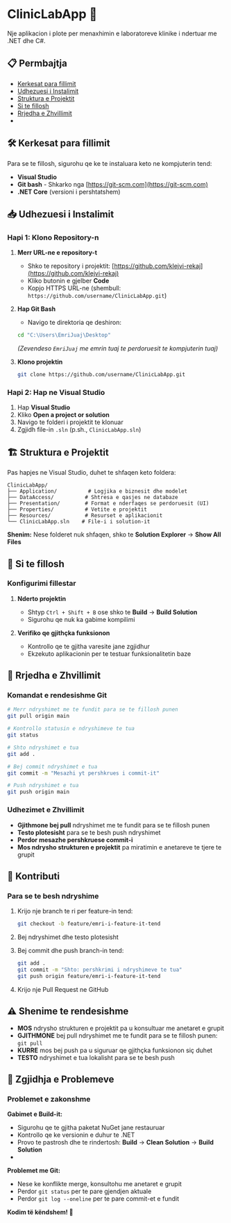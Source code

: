# ClinicLabApp 🏥

Nje aplikacion i plote per menaxhimin e laboratoreve klinike i ndertuar me .NET dhe C#.

## 📋 Permbajtja
- [Kerkesat para fillimit](#kerkesat-para-fillimit)
- [Udhezuesi i Instalimit](#udhezuesi-i-instalimit)
- [Struktura e Projektit](#struktura-e-projektit)
- [Si te fillosh](#si-te-fillosh)
- [Rrjedha e Zhvillimit](#rrjedha-e-zhvillimit)
-

## 🛠️ Kerkesat para fillimit

Para se te fillosh, sigurohu qe ke te instaluara keto ne kompjuterin tend:

- **Visual Studio** 
- **Git bash** - Shkarko nga [https://git-scm.com](https://git-scm.com)
- **.NET Core** (versioni i pershtatshem)

## 📥 Udhezuesi i Instalimit

### Hapi 1: Klono Repository-n

1. **Merr URL-ne e repository-t**
   - Shko te repository i projektit: [https://github.com/klejvi-rekaj](https://github.com/klejvi-rekaj)
   - Kliko butonin e gjelber **Code**
   - Kopjo HTTPS URL-ne (shembull: `https://github.com/username/ClinicLabApp.git`)

2. **Hap Git Bash**
   - Navigo te direktoria qe deshiron:
   ```bash
   cd "C:\Users\EmriJuaj\Desktop"
   ```
   *(Zevendeso `EmriJuaj` me emrin tuaj te perdoruesit te kompjuterin tuaj)*

3. **Klono projektin**
   ```bash
   git clone https://github.com/username/ClinicLabApp.git
   ```

### Hapi 2: Hap ne Visual Studio

1. Hap **Visual Studio**
2. Kliko **Open a project or solution**
3. Navigo te folderi i projektit te klonuar
4. Zgjidh file-in `.sln` (p.sh., `ClinicLabApp.sln`)

## 🏗️ Struktura e Projektit

Pas hapjes ne Visual Studio, duhet te shfaqen keto foldera:

```
ClinicLabApp/
├── Application/          # Logjika e biznesit dhe modelet
├── DataAccess/          # Shtresa e qasjes ne databaze
├── Presentation/        # Format e nderfaqes se perdoruesit (UI)
├── Properties/          # Vetite e projektit
├── Resources/           # Resurset e aplikacionit
└── ClinicLabApp.sln    # File-i i solution-it
```

**Shenim:** Nese folderet nuk shfaqen, shko te **Solution Explorer** → **Show All Files**

## 🚀 Si te fillosh

### Konfigurimi fillestar

1. **Nderto projektin**
   - Shtyp `Ctrl + Shift + B` ose shko te **Build** → **Build Solution**
   - Sigurohu qe nuk ka gabime kompilimi

2. **Verifiko qe gjithçka funksionon**
   - Kontrollo qe te gjitha varesite jane zgjidhur
   - Ekzekuto aplikacionin per te testuar funksionalitetin baze



## 🔄 Rrjedha e Zhvillimit

### Komandat e rendesishme Git

```bash
# Merr ndryshimet me te fundit para se te fillosh punen
git pull origin main

# Kontrollo statusin e ndryshimeve te tua
git status

# Shto ndryshimet e tua
git add .

# Bej commit ndryshimet e tua
git commit -m "Mesazhi yt pershkrues i commit-it"

# Push ndryshimet e tua
git push origin main
```

### Udhezimet e Zhvillimit

- **Gjithmone bej pull** ndryshimet me te fundit para se te fillosh punen
- **Testo plotesisht** para se te besh push ndryshimet
- **Perdor mesazhe pershkruese commit-i**
- **Mos ndrysho strukturen e projektit** pa miratimin e anetareve te tjere te grupit

## 🤝 Kontributi

### Para se te besh ndryshime

1. Krijo nje branch te ri per feature-in tend:
   ```bash
   git checkout -b feature/emri-i-feature-it-tend
   ```

2. Bej ndryshimet dhe testo plotesisht

3. Bej commit dhe push branch-in tend:
   ```bash
   git add .
   git commit -m "Shto: pershkrimi i ndryshimeve te tua"
   git push origin feature/emri-i-feature-it-tend
   ```

4. Krijo nje Pull Request ne GitHub



## ⚠️ Shenime te rendesishme

- **MOS** ndrysho strukturen e projektit pa u konsultuar me anetaret e grupit
- **GJITHMONE** bej pull ndryshimet me te fundit para se te fillosh punen: `git pull`
- **KURRE** mos bej push pa u siguruar qe gjithçka funksionon siç duhet
- **TESTO** ndryshimet e tua lokalisht para se te besh push

## 🐛 Zgjidhja e Problemeve

### Problemet e zakonshme

**Gabimet e Build-it:**
- Sigurohu qe te gjitha paketat NuGet jane restauruar
- Kontrollo qe ke versionin e duhur te .NET
- Provo te pastrosh dhe te rindertosh: **Build** → **Clean Solution** → **Build Solution**
- 

**Problemet me Git:**
- Nese ke konflikte merge, konsultohu me anetaret e grupit
- Perdor `git status` per te pare gjendjen aktuale
- Perdor `git log --oneline` per te pare commit-et e fundit




**Kodim të këndshem! 🎉**
  
